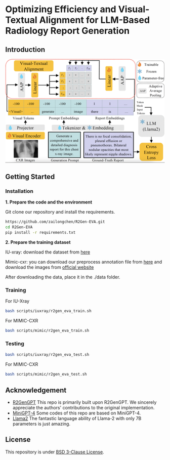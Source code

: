 # Optimizing Efficiency and Visual-Textual Alignment for LLM-Based Radiology Report Generation

## Introduction
![overview](https://github.com/zailongchen/R2Gen-EVA/blob/main/images/frame.png?raw=true)

## Getting Started
### Installation

**1. Prepare the code and the environment**

Git clone our repository and install the requirements.

```bash
https://github.com/zailongchen/R2Gen-EVA.git
cd R2Gen-EVA
pip install -r requirements.txt
```


**2. Prepare the training dataset**

IU-xray: download the dataset from [here](https://drive.google.com/file/d/1c0BXEuDy8Cmm2jfN0YYGkQxFZd2ZIoLg/view)

Mimic-cxr: you can download our preprocess annotation file from [here](https://drive.google.com/file/d/14689ztodTtrQJYs--ihB_hgsPMMNHX-H/view?usp=sharing) and download the images from [official website](https://physionet.org/content/mimic-cxr-jpg/2.0.0/)

After downloading the data, place it in the ./data folder.

### Training

For IU-Xray

```bash
bash scripts/iuxray/r2gen_eva_train.sh
```

For MIMIC-CXR

```bash
bash scripts/mimic/r2gen_eva_train.sh
```

### Testing 

```bash
bash scripts/iuxray/r2gen_eva_test.sh
```

For MIMIC-CXR

```bash
bash scripts/mimic/r2gen_eva_test.sh
```


## Acknowledgement

+ [R2GenGPT](https://github.com/wang-zhanyu/R2GenGPT) This repo is primarily built upon R2GenGPT. We sincerely appreciate the authors' contributions to the original implementation.
+ [MiniGPT-4](https://github.com/Vision-CAIR/MiniGPT-4) Some codes of this repo are based on MiniGPT-4.
+ [Llama2](https://github.com/facebookresearch/llama) The fantastic language ability of Llama-2 with only 7B parameters is just amazing.


## License
This repository is under [BSD 3-Clause License](LICENSE.md).
